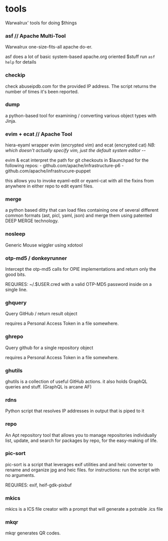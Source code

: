 # tools
Warwalrux' tools for doing $things

### asf // Apache Multi-Tool
Warwalrux one-size-fits-all apache do-er.

asf does a lot of basic system-based apache.org oriented $stuff
run `asf help` for details

### checkip
check abuseipdb.com for the provided IP address.
The script returns the number of times it's been reported.

### dump
a python-based tool for examining / converting various object types with Jinja.

### evim + ecat // Apache Tool
hiera-eyaml wrapper evim (encrypted vim) and ecat (encrypted cat) 
*NB: which doesn't _actually_ specify vim, just the default system editor --*

evim & ecat interpret the path for git checkouts in $launchpad for the following repos:
	- github.com/apache/infrastructure-p6
	- github.com/apache/infrastrucure-puppet

this allows you to invoke eyaml-edit or eyaml-cat with all the fixins from anywhere in either repo
to edit eyaml files.

### merge
a python based ditty that can load files containing one of several different common
formats (ast, picl, yaml, json) and merge them using patented DEEP MERGE technology.

### nosleep
Generic Mouse wiggler using xdotool

### otp-md5 / donkeyrunner
Intercept the otp-md5 calls for OPIE implementations and return only the good
bits.

REQUIRES: ~/.$USER.cred with a valid OTP-MD5 password inside on a single line.

### ghquery
Query GitHub / return result object

requires a Personal Access Token in a file somewhere.

### ghrepo
Query github for a single repository object

requires a Personal Access Token in a file somewhere.

### ghutils

ghutils is a collection of useful GitHub actions.
it also holds GraphQL queries and stuff. (GraphQL is arcane AF) 

### rdns
Python script that resolves IP addresses in output that is piped to it

### repo
An Apt repository tool that allows you to manage repositories individually
list, update, and search for packages by repo, for the easy-making of life.

### pic-sort

pic-sort is a script that leverages exif utilities and and heic converter to rename and
organize jpg and heic files. for instructions: run the script with no arguments.

REQUIRES: exif, heif-gdk-pixbuf

### mkics

mkics is a ICS file creator with a prompt that will generate a potrable .ics file

### mkqr

mkqr generates QR codes.
